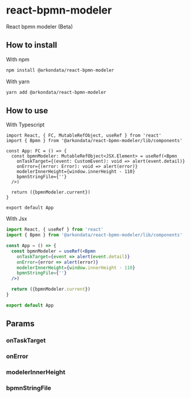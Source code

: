 # react-bpmn-modeler #

React bpmn modeler (Beta)

## How to install ##

With npm

```bash
npm install @arkondata/react-bpmn-modeler
```

With yarn

```bash
yarn add @arkondata/react-bpmn-modeler
```

## How to use ##

With Typescript

```tsx
import React, { FC, MutableRefObject, useRef } from 'react'
import { Bpmn } from '@arkondata/react-bpmn-modeler/lib/components'

const App: FC = () => {
  const bpmnModeler: MutableRefObject<JSX.Element> = useRef(<Bpmn
    onTaskTarget={(event: CustomEvent): void => alert(event.detail)}
    onError={(error: Error): void => alert(error)}
    modelerInnerHeight={window.innerHeight - 110}
    bpmnStringFile={''}
  />)

  return ({bpmnModeler.current})
}

export default App
```

With Jsx

```jsx
import React, { useRef } from 'react'
import { Bpmn } from '@arkondata/react-bpmn-modeler/lib/components'

const App = () => {
  const bpmnModeler = useRef(<Bpmn
    onTaskTarget={event => alert(event.detail)}
    onError={error => alert(error)}
    modelerInnerHeight={window.innerHeight - 110}
    bpmnStringFile={''}
  />)

  return ({bpmnModeler.current})
}

export default App
```

## Params ##

### onTaskTarget ###

### onError ###

### modelerInnerHeight ###

### bpmnStringFile ###
